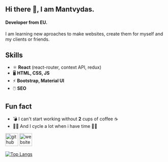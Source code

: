 ## Hi there 👋, I am  Mantvydas.
#### Developer from EU.
I am learning new aproaches to make websites, create them for myself and my clients or friends.

## Skills

- ⚛️ **React** (react-router, context API, redux)
- 🖥️ **HTML, CSS, JS**
- ⚡ **Bootstrap, Material UI**
- 🖱️ **SEO**



## Fun fact
- 💣 I can't start working without **2** cups of coffee ☕ 
- 🚴‍♂️ And I cycle a lot when i have time 🚴‍♂️




[<img src='https://cdn.jsdelivr.net/npm/simple-icons@3.0.1/icons/github.svg' alt='github' height='40'>](https://github.com/Mancefas)    [<img src='https://cdn.jsdelivr.net/npm/simple-icons@3.0.1/icons/icloud.svg' alt='website' height='40'>](https://devportfolio.eu/)  

[![Top Langs](https://github-readme-stats.vercel.app/api/top-langs/?username=Mancefas)](https://github.com/anuraghazra/github-readme-stats)



